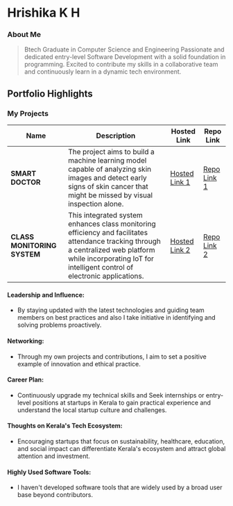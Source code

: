 # Hrishika K H 

### About Me

> Btech Graduate in Computer Science and Engineering
> Passionate and dedicated entry-level Software Development with a solid foundation in programming. Excited to contribute my skills in a collaborative team and continuously learn in a dynamic tech environment.


## Portfolio Highlights

### My Projects

| Name                | Description                                                               | Hosted Link                              | Repo Link                                                      |
|---------------------|---------------------------------------------------------------------------|------------------------------------------|----------------------------------------------------------------|
| **SMART DOCTOR**  | The project aims to build a machine learning model capable of analyzing skin images and detect early signs of skin cancer that might be missed by visual inspection alone.                                              | [Hosted Link 1](https://example.com)    | [Repo Link 1](https://github.com/username/project1)             |
| **CLASS MONITORING SYSTEM**  | This integrated system enhances class monitoring efficiency and facilitates attendance tracking through a centralized web platform while incorporating IoT for intelligent control of electronic applications.                                              | [Hosted Link 2](https://example.com)    | [Repo Link 2](https://github.com/username/project2)             |

#### Leadership and Influence:

- By staying updated with the latest technologies and guiding team members on best practices and also I take initiative in identifying and solving problems proactively. 
#### Networking:

- Through my own projects and contributions, I aim to set a positive example of innovation and ethical practice.
#### Career Plan:

- Continuously upgrade my technical skills and Seek internships or entry-level positions at startups in Kerala to gain practical experience and understand the local startup culture and challenges.
#### Thoughts on Kerala's Tech Ecosystem:

- Encouraging startups that focus on sustainability, healthcare, education, and social impact can differentiate Kerala's ecosystem and attract global attention and investment.

#### Highly Used Software Tools:

- I haven't developed software tools that are widely used by a broad user base beyond contributors. 




